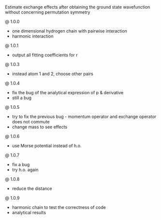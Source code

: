 Estimate exchange effects after obtaining the ground state wavefunction without concerning 
permutation symmetry 

@ 1.0.0 
 - one dimensional hydrogen chain with pairwise interaction 
 - harmonic interaction 

@ 1.0.1 
 - output all fitting coefficients for r 

@ 1.0.3 

 - instead atom 1 and 2, choose other pairs

@ 1.0.4 

 - fix the bug of the analytical expression of p & derivative
 - still a bug 

@ 1.0.5 
 
 - try to fix the previous bug - momentum operator and exchange operator does not commute 
 - change mass to see effects 

@ 1.0.6 

 - use Morse potential instead of h.o.

@ 1.0.7 
 - fix a bug 
 - try h.o. again

@ 1.0.8 
 - reduce the distance

@ 1.0.9 
 - harmonic chain to test the correctness of code 
 - analytical results 
